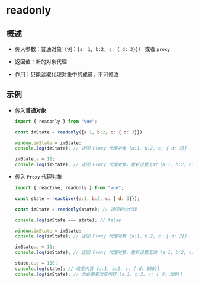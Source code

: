 # readonly

## 概述

  - 传入参数：普通对象（例：`{a: 1, b:2, c: { d: 3}}`） 或者 `proxy`

  - 返回值：新的对象代理

  - 作用：只能读取代理对象中的成员，不可修改

## 示例

  - 传入**普通对象**

    ```js
    import { readonly } from "vue";

    const imState = readonly({a:1, b:2, c: { d: 3}})

    window.imState = imState;
    console.log(imState); // 返回 Proxy 代理对象 {a:1, b:2, c: { d: 3}}

    imState.a = 11;
    console.log(imState); // 返回 Proxy 代理对象，重新设置无效 {a:1, b:2, c: { d: 3}}
    ```

  - 传入 `Proxy` 代理对象

    ```js
    import { reactive, readonly } from "vue";

    const state = reactive({a:1, b:2, c: { d: 3}});

    const imState = readonly(state); // 返回新的代理

    console.log(imState === state); // false

    window.imState = imState;
    console.log(imState); // 返回 Proxy 代理对象 {a:1, b:2, c: { d: 3}}

    imState.a = 11;
    console.log(imState); // 返回 Proxy 代理对象，重新设置无效 {a:1, b:2, c: { d: 3}}

    state.c.d = 100;
    console.log(state); // 改变内容 {a:1, b:2, c: { d: 100}}
    console.log(imState); // 也会跟着改变内容 {a:1, b:2, c: { d: 100}}
    ```
